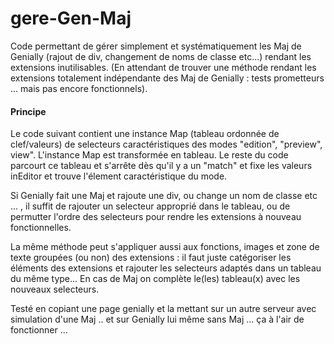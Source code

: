 # gere-Gen-Maj
Code permettant de gérer simplement et systématiquement les Maj de Genially (rajout de div, changement de noms de classe etc...) rendant les extensions inutilisables. (En attendant de trouver une méthode rendant les extensions totalement indépendante des Maj de Genially : tests prometteurs ... mais pas encore fonctionnels).
#### Principe
Le code suivant contient une instance Map (tableau ordonnée de clef/valeurs) de selecteurs caractéristiques des modes "edition", "preview", view". L'instance Map est transformée en tableau. Le reste du code parcourt ce tableau et s'arrête dès qu'il y a un "match" et fixe les valeurs inEditor et  trouve l'élement caractéristique du mode.

Si Genially fait une Maj et rajoute une div, ou change un nom de classe etc ... , il suffit de rajouter un selecteur approprié dans le tableau, ou de permutter l'ordre des selecteurs pour rendre les extensions à nouveau fonctionnelles. 

La même méthode peut s'appliquer aussi aux fonctions, images et zone de texte groupées (ou non) des extensions : il faut juste catégoriser les éléments des extensions et rajouter les selecteurs adaptés dans un tableau du même type... En cas de Maj on complète le(les) tableau(x) avec les nouveaux selecteurs.

Testé en copiant une page genially et la mettant sur un autre serveur avec simulation d'une Maj .. et sur Genially lui même sans Maj ... ça à l'air de fonctionner ...
